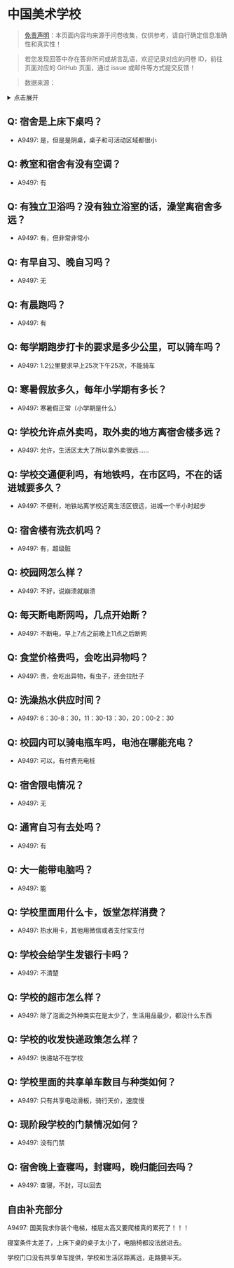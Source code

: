 # 中国美术学校

> [免责声明](https://colleges.chat/#_3)：本页面内容均来源于问卷收集，仅供参考，请自行确定信息准确性和真实性！

> 若您发现回答中存在答非所问或胡言乱语，欢迎记录对应的问卷 ID，前往页面对应的 GitHub 页面，通过 issue 或邮件等方式提交反馈！

> 数据来源：

<details><summary>点击展开</summary>
<ul>
<li>A9497: 匿名 (2022 年 06 月)</li>
</ul>
</details>

## Q: 宿舍是上床下桌吗？

- A9497: 是，但是是阴桌，桌子和可活动区域都很小

## Q: 教室和宿舍有没有空调？

- A9497: 有

## Q: 有独立卫浴吗？没有独立浴室的话，澡堂离宿舍多远？

- A9497: 有，但非常非常小

## Q: 有早自习、晚自习吗？

- A9497: 无

## Q: 有晨跑吗？

- A9497: 有

## Q: 每学期跑步打卡的要求是多少公里，可以骑车吗？

- A9497: 1.2公里要求早上25次下午25次，不能骑车

## Q: 寒暑假放多久，每年小学期有多长？

- A9497: 寒暑假正常（小学期是什么）

## Q: 学校允许点外卖吗，取外卖的地方离宿舍楼多远？

- A9497: 允许，生活区太大了所以拿外卖很远……

## Q: 学校交通便利吗，有地铁吗，在市区吗，不在的话进城要多久？

- A9497: 不便利，地铁站离学校近离生活区很远，进城一个半小时起步

## Q: 宿舍楼有洗衣机吗？

- A9497: 有，超级脏

## Q: 校园网怎么样？

- A9497: 不好，说崩溃就崩溃

## Q: 每天断电断网吗，几点开始断？

- A9497: 不断电，早上7点之前晚上11点之后断网

## Q: 食堂价格贵吗，会吃出异物吗？

- A9497: 贵，会吃出异物，有虫子，还会拉肚子

## Q: 洗澡热水供应时间？

- A9497: 6：30-8：30，11：30-13：30，20：00-2：30

## Q: 校园内可以骑电瓶车吗，电池在哪能充电？

- A9497: 可以，有付费充电桩

## Q: 宿舍限电情况？

- A9497: 无

## Q: 通宵自习有去处吗？

- A9497: 有

## Q: 大一能带电脑吗？

- A9497: 能

## Q: 学校里面用什么卡，饭堂怎样消费？

- A9497: 热水用卡，其他用微信或者支付宝支付

## Q: 学校会给学生发银行卡吗？

- A9497: 不清楚

## Q: 学校的超市怎么样？

- A9497: 除了泡面之外种类实在是太少了，生活用品最少，都没什么东西

## Q: 学校的收发快递政策怎么样？

- A9497: 快递站不在学校

## Q: 学校里面的共享单车数目与种类如何？

- A9497: 只有共享电动滑板，骑行天价，速度慢

## Q: 现阶段学校的门禁情况如何？

- A9497: 没有门禁

## Q: 宿舍晚上查寝吗，封寝吗，晚归能回去吗？

- A9497: 查寝，不封，可以回去

## 自由补充部分

A9497: 国美我求你装个电梯，楼层太高又要爬楼真的累死了！！！

寝室条件太差了，上床下桌的桌子太小了，电脑椅都没法放进去。

学校门口没有共享单车提供，学校和生活区距离远，走路要半天。